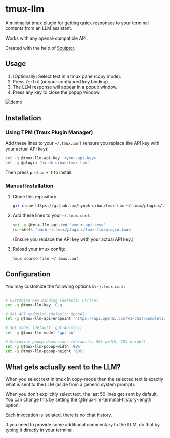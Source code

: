 # tmux-llm

A minimalist tmux plugin for getting quick responses to your terminal contents from an LLM assistant.

Works with any openai-compatible API.

Created with the help of [Sculptor](https://imbue.com/product/sculptor/).


## Usage

1. (Optionally) Select text in a tmux pane (copy mode).
2. Press `Ctrl+G` (or your configured key binding).
3. The LLM response will appear in a popup window.
4. Press any key to close the popup window.

![demo](https://files.catbox.moe/iqp5yq.gif)


## Installation

### Using TPM (Tmux Plugin Manager)

Add these lines to your `~/.tmux.conf` (ensure you replace the API key with your actual API key):

```bash
set -g @tmux-llm-api-key '<your-api-key>'
set -g @plugin 'hynek-urban/tmux-llm'
```

Then press `prefix + I` to install.

### Manual Installation

1. Clone this repository:
   ```bash
   git clone https://github.com/hynek-urban/tmux-llm ~/.tmux/plugins/tmux-llm
   ```

2. Add these lines to your `~/.tmux.conf`:
   ```bash
   set -g @tmux-llm-api-key '<your-api-key>'
   run-shell 'bash ~/.tmux/plugins/tmux-llm/plugin.tmux'
   ```
   
   (Ensure you replace the API key with your actual API key.)

3. Reload your tmux config:
   ```bash
   tmux source-file ~/.tmux.conf
   ```


## Configuration

You may customize the following options in `~/.tmux.conf`:

```bash

# Customize key binding (default: Ctrl+G)
set -g @tmux-llm-key 'C-g'

# Set API endpoint (default: OpenAI)
set -g @tmux-llm-api-endpoint 'https://api.openai.com/v1/chat/completions'

# Set model (default: gpt-4o-mini)
set -g @tmux-llm-model 'gpt-4o'

# Customize popup dimensions (defaults: 90% width, 70% height)
set -g @tmux-llm-popup-width '80%'
set -g @tmux-llm-popup-height '60%'
```

## What gets actually sent to the LLM?

When you select text in tmux in copy-mode then the selected text
is exactly what is sent to the LLM (aside from a generic system
prompt).

When you don't explicitly select text, the last 50 lines get
sent by default. You can change this by setting the
@tmux-llm-terminal-history-length option.

Each invocation is isolated, there is no chat history.

If you need to provide some additional commentary to the LLM, do
that by typing it directly in your terminal.
